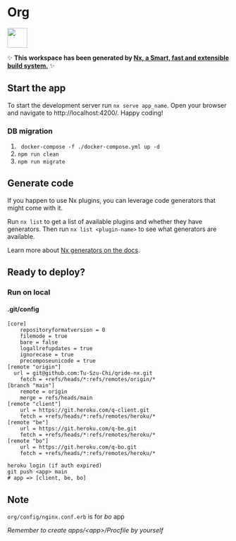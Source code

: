 # Org

<a alt="Nx logo" href="https://nx.dev" target="_blank" rel="noreferrer"><img src="https://raw.githubusercontent.com/nrwl/nx/master/images/nx-logo.png" width="45"></a>

✨ **This workspace has been generated by [Nx, a Smart, fast and extensible build system.](https://nx.dev)** ✨


## Start the app

To start the development server run `nx serve app_name`. Open your browser and navigate to http://localhost:4200/. Happy coding!

### DB migration
1. ` docker-compose -f ./docker-compose.yml up -d`
2. `npm run clean`
3. `npm run migrate`

## Generate code

If you happen to use Nx plugins, you can leverage code generators that might come with it.

Run `nx list` to get a list of available plugins and whether they have generators. Then run `nx list <plugin-name>` to see what generators are available.

Learn more about [Nx generators on the docs](https://nx.dev/plugin-features/use-code-generators).


## Ready to deploy?

### Run on local

#### .git/config

```config
[core]
	repositoryformatversion = 0
	filemode = true
	bare = false
	logallrefupdates = true
	ignorecase = true
	precomposeunicode = true
[remote "origin"]
  url = git@github.com:Tu-Szu-Chi/qride-nx.git
	fetch = +refs/heads/*:refs/remotes/origin/*
[branch "main"]
	remote = origin
	merge = refs/heads/main
[remote "client"]
	url = https://git.heroku.com/q-client.git
	fetch = +refs/heads/*:refs/remotes/heroku/*
[remote "be"]
	url = https://git.heroku.com/q-be.git
	fetch = +refs/heads/*:refs/remotes/heroku/*
[remote "bo"]
	url = https://git.heroku.com/q-bo.git
	fetch = +refs/heads/*:refs/remotes/heroku/*

```

```shell
heroku login (if auth expired)
git push <app> main
# app => [client, be, bo]
```

## Note

`org/config/nginx.conf.erb` is for *bo* app

*Remember to create apps/\<app\>/Procfile by yourself*